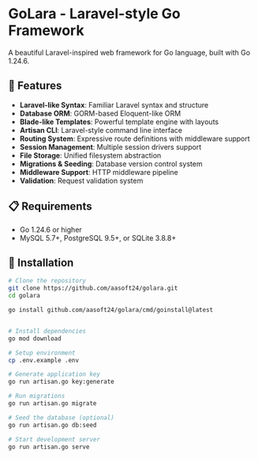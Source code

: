 # GoLara - Laravel-style Go Framework

A beautiful Laravel-inspired web framework for Go language, built with Go 1.24.6.

## 🚀 Features

- **Laravel-like Syntax**: Familiar Laravel syntax and structure
- **Database ORM**: GORM-based Eloquent-like ORM
- **Blade-like Templates**: Powerful template engine with layouts
- **Artisan CLI**: Laravel-style command line interface
- **Routing System**: Expressive route definitions with middleware support
- **Session Management**: Multiple session drivers support
- **File Storage**: Unified filesystem abstraction
- **Migrations & Seeding**: Database version control system
- **Middleware Support**: HTTP middleware pipeline
- **Validation**: Request validation system

## 📋 Requirements

- Go 1.24.6 or higher
- MySQL 5.7+, PostgreSQL 9.5+, or SQLite 3.8.8+

## 🔧 Installation

```bash
# Clone the repository
git clone https://github.com/aasoft24/golara.git
cd golara

go install github.com/aasoft24/golara/cmd/goinstall@latest


# Install dependencies
go mod download

# Setup environment
cp .env.example .env

# Generate application key
go run artisan.go key:generate

# Run migrations
go run artisan.go migrate

# Seed the database (optional)
go run artisan.go db:seed

# Start development server
go run artisan.go serve

